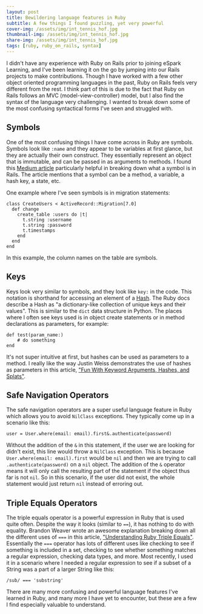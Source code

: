 ```yaml
---
layout: post
title: Bewildering language features in Ruby
subtitle: A few things I found puzzling, yet very powerful
cover-img: /assets/img/int_tennis_hof.jpg
thumbnail-img: /assets/img/int_tennis_hof.jpg
share-img: /assets/img/int_tennis_hof.jpg
tags: [ruby, ruby_on_rails, syntax]
---
```


I didn't have any experience with Ruby on Rails prior to joining eSpark Learning, and I've been learning it on the go by jumping into our Rails projects to make contributions. Though I have worked with a few other object oriented programming languages in the past, Ruby on Rails feels very different from the rest. I think part of this is due to the fact that Ruby on Rails follows an MVC (model-view-controller) model, but I also find the syntax of the language very challenging. I wanted to break down some of the most confusing syntactical forms I've seen and struggled with.

## Symbols
One of the most confusing things I have come across in Ruby are symbols. Symbols look like `:name` and they appear to be variables at first glance, but they are actually their own construct. They essentially represent an object that is immutable, and can be passed in as arguments to methods. I found this [Medium article](https://medium.com/rubycademy/symbol-in-ruby-daca5abd4ab2) particularly helpful in breaking down what a symbol is in Rails. The article mentions that a symbol can be a method, a variable, a hash key, a state, etc.

One example where I've seen symbols is in migration statements:
```
class CreateUsers < ActiveRecord::Migration[7.0]
  def change
    create_table :users do |t|
      t.string :username
      t.string :password
      t.timestamps
    end
  end
end
```

In this example, the column names on the table are symbols.

## Keys
Keys look very similar to symbols, and they look like `key:` in the code. This notation is shorthand for accessing an element of a [Hash](https://ruby-doc.org/core-2.2.0/Hash.html). The Ruby docs describe a Hash as "a dictionary-like collection of unique keys and their values". This is similar to the `dict` data structure in Python. The places where I often see keys used is in object create statements or in method declarations as parameters, for example:
```
def test(param_name:)
    # do something
end
```

It's not super intuitive at first, but hashes can be used as parameters to a method. I really like the way Justin Weiss demonstrates the use of hashes as parameters in this article, ["Fun With Keyword Arguments, Hashes, and Splats"](https://www.justinweiss.com/articles/fun-with-keyword-arguments/).

## Safe Navigation Operators
The safe navigation operators are a super useful language feature in Ruby which allows you to avoid `NilClass` exceptions. They typically come up in a scenario like this:
```
user = User.where(email: email).first&.authenticate(password)
```

Without the addition of the `&` in this statement, if the user we are looking for didn't exist, this line would throw a `NilClass` exception. This is because `User.where(email: email).first` would be `nil` and then we are trying to call `.authenticate(password)` on a `nil` object. The addition of the `&` operator means it will only call the resulting part of the statement if the object thus far is not `nil`. So in this scenario, if the user did not exist, the whole statement would just return `nil` instead of erroring out.

## Triple Equals Operators
The triple equals operator is a powerful expression in Ruby that is used quite often. Despite the way it looks (similar to `==`), it has nothing to do with equality. Brandon Weaver wrote an awesome explanation breaking down all the different uses of `===` in this article,  ["Understanding Ruby Triple Equals"](https://dev.to/baweaver/understanding-ruby-triple-equals-2p9c). Essentially the `===` operator has lots of different uses like checking to see if something is included in a set, checking to see whether something matches a regular expression, checking data types, and more. Most recently, I used it in a scenario where I needed a regular expression to see if a subset of a String was a part of a larger String like this:
```
/sub/ === 'substring'
```

There are many more confusing and powerful language features I've learned in Ruby, and many more I have yet to encounter, but these are a few I find especially valuable to understand.

